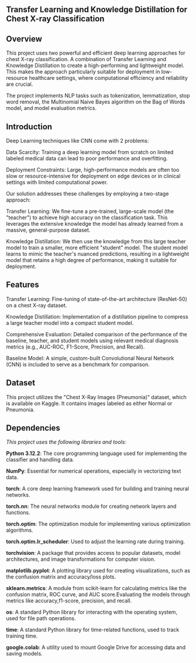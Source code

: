 
**Transfer Learning and Knowledge Distillation for Chest X-ray Classification**
---

**Overview**
---
This project uses two powerful and efficient deep learning approaches for chest X-ray classification. A combination of Transfer Learning and Knowledge Distillation to create a high-performing and lightweight model. This makes the approach particularly suitable for deployment in low-resource healthcare settings, where computational efficiency and reliability are crucial.


The project implements  NLP tasks  such as tokenization, lemmatization, stop word removal, the Multinomial Naive Bayes algorithm on the Bag of Words model, and model evaluation metrics.

**Introduction**
---
Deep Learning techniques like CNN come with 2 problems: 

Data Scarcity: Training a deep learning model from scratch on limited labeled medical data can lead to poor performance and overfitting.

Deployment Constraints: Large, high-performance models are often too slow or resource-intensive for deployment on edge devices or in clinical settings with limited computational power.

Our solution addresses these challenges by employing a two-stage approach:

Transfer Learning: We fine-tune a pre-trained, large-scale model (the "teacher") to achieve high accuracy on the classification task. This leverages the extensive knowledge the model has already learned from a massive, general-purpose dataset.

Knowledge Distillation: We then use the knowledge from this large teacher model to train a smaller, more efficient "student" model. The student model learns to mimic the teacher's nuanced predictions, resulting in a lightweight model that retains a high degree of performance, making it suitable for deployment.

**Features**
---
Transfer Learning: Fine-tuning of state-of-the-art architecture  (ResNet-50) on a chest X-ray dataset.

Knowledge Distillation: Implementation of a distillation pipeline to compress a large teacher model into a compact student model.

Comprehensive Evaluation: Detailed comparison of the performance of the baseline, teacher, and student models using relevant medical diagnosis metrics (e.g., AUC-ROC, F1-Score, Precision, and Recall).

Baseline Model: A simple, custom-built Convolutional Neural Network (CNN) is included to serve as a benchmark for comparison.


**Dataset**
---
This project utilizes the "Chest X-Ray Images (Pneumonia)" dataset, which is available on Kaggle. It contains images labeled as either Normal or Pneumonia.

**Dependencies**
---
*This project uses the following libraries and tools:*

**Python 3.12.2**: The core programming language used for implementing the classifier and handling data.

**NumPy**: Essential for numerical operations, especially in vectorizing text data.

**torch**: A core deep learning framework used for building and training neural networks.

**torch.nn**: The neural networks module for creating network layers and functions.

**torch.optim**: The optimization module for implementing various optimization algorithms.

**torch.optim.lr_scheduler**: Used to adjust the learning rate during training.

**torchvision**: A package that provides access to popular datasets, model architectures, and image transformations for computer vision.

**matplotlib.pyplot**: A plotting library used for creating visualizations, such as the confusion matrix and accuracy/loss plots.

**sklearn.metrics**: A module from scikit-learn for calculating metrics like the confusion matrix, ROC curve, and AUC score.Evaluating the models through metrics like accuracy,f1-score, precision, and recall.

**os**: A standard Python library for interacting with the operating system, used for file path operations.

**time**: A standard Python library for time-related functions, used to track training time.

**google.colab**: A utility used to mount Google Drive for accessing data and saving models.









